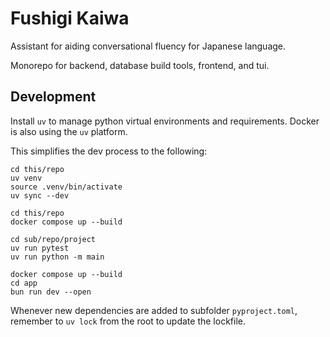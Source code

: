 # Fushigi Kaiwa

Assistant for aiding conversational fluency for Japanese language.

Monorepo for backend, database build tools, frontend, and tui. 

## Development

Install `uv` to manage python virtual environments and requirements. Docker is also using the `uv` platform.

This simplifies the dev process to the following:

```shell Set up local dev environment
cd this/repo
uv venv
source .venv/bin/activate
uv sync --dev
```

```shell Build, test, and run
cd this/repo
docker compose up --build
```

```shell Locally test and run
cd sub/repo/project
uv run pytest
uv run python -m main
```

```shell Turn on db, api, and app
docker compose up --build
cd app
bun run dev --open
```

Whenever new dependencies are added to subfolder `pyproject.toml`, remember to `uv lock` from the root to update the lockfile. 
